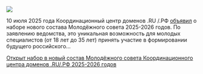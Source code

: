 <!--2025-07-11 11:46:25-->
<div class="yb">
  <div class="rss habr"><img src="https://habrastorage.org/getpro/habr/upload_files/275/1b4/96c/2751b496c573c4ca764acec6fabda4d5.jpeg" /><p>10 июля 2025 года Координационный центр доменов .RU /.РФ <a href="https://cctld.ru/media/news/kc/38354/" rel="noopener noreferrer nofollow">объявил</a> о наборе нового состава Молодёжного совета 2025-2026 годов. По заявлению ведомства, это уникальная возможность для молодых специалистов (от 18 лет до 35 лет) принять участие в формировании будущего российского... <p class="titl"><a href="https://habr.com/ru/news/926936/?utm_source=habrahabr&utm_medium=rss&utm_campaign=926936">Открыт набор в новый состав Молодёжного совета Координационного центра доменов .RU/.РФ 2025-2026 годов</a></p></div>
</div>
